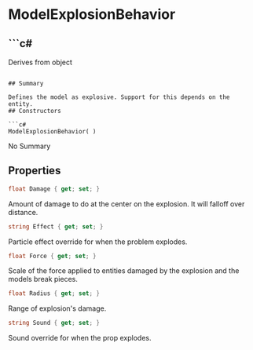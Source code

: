 # ModelExplosionBehavior

## ```c#
Derives from object
```

## Summary

Defines the model as explosive. Support for this depends on the entity.
## Constructors

```c#
ModelExplosionBehavior( ) 
```
No Summary
## Properties

```c#
float Damage { get; set; } 
```
Amount of damage to do at the center on the explosion. It will falloff over distance.
```c#
string Effect { get; set; } 
```
Particle effect override for when the problem explodes.
```c#
float Force { get; set; } 
```
Scale of the force applied to entities damaged by the explosion and the models break pieces.
```c#
float Radius { get; set; } 
```
Range of explosion's damage.
```c#
string Sound { get; set; } 
```
Sound override for when the prop explodes.
